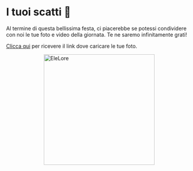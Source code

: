 # I tuoi scatti :movie_camera:

Al termine di questa bellissima festa, ci piacerebbe se potessi condividere con noi le tue foto e video della giornata. Te ne saremo infinitamente grati!

[Clicca qui](https://forms.gle/cRmPxPPWfQF7yaCc7) per ricevere il link dove caricare le tue foto.

<img src="../images/eleloregif.gif" alt="EleLore" style="display: block; margin:0 auto;" width="300"/>